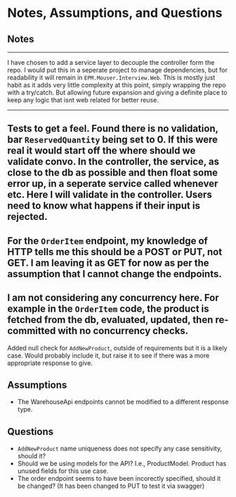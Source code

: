# Notes, Assumptions, and Questions

## Notes
---
I have chosen to add a service layer to decouple the controller form the repo.
I would put this in a seperate project to manage dependencies, but for readability it will remain in `EPM.Mouser.Interview.Web`.
This is mostly just habit as it adds very little complexity at this point, simply wrapping the repo with a try/catch. But allowing future expansion and giving a definite place to keep any logic that isnt web related for better reuse.

---
Tests to get a feel.
Found there is no validation, bar `ReservedQuantity` being set to 0.
If this were real it would start off the where should we validate convo. In the controller, the service, as close to the db as possible and then float some error up, in a seperate service called whenever etc.
Here I will validate in the controller. Users need to know what happens if their input is rejected.
---
For the `OrderItem` endpoint, my knowledge of HTTP tells me this should be a POST or PUT, not GET.
I am leaving it as GET for now as per the assumption that I cannot change the endpoints.
---
I am not considering any concurrency here.
For example in the `OrderItem` code, the product is fetched from the db, evaluated, updated, then re-committed with no concurrency checks.
---
Added null check for `AddNewProduct`, outside of requirements but it is a likely case. Would probably include it, but raise it to see if there was a more appropriate response to give.

## Assumptions
- The WarehouseApi endpoints cannot be modified to a different response type.

## Questions
- `AddNewProduct` name uniqueness does not specify any case sensitivity, should it?
- Should we be using models for the API? I.e., ProductModel. Product has unused fields for this use case.
- The order endpoint seems to have been incorectly specified, should it be changed? (It has been changed to PUT to test it via swagger)
